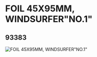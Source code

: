 # FOIL 45X95MM, WINDSURFER"NO.1"
## 93383
![FOIL 45X95MM, WINDSURFER"NO.1"](https://lc-www-live-s.legocdn.com/media/bricks/5/2/4609907.jpg)